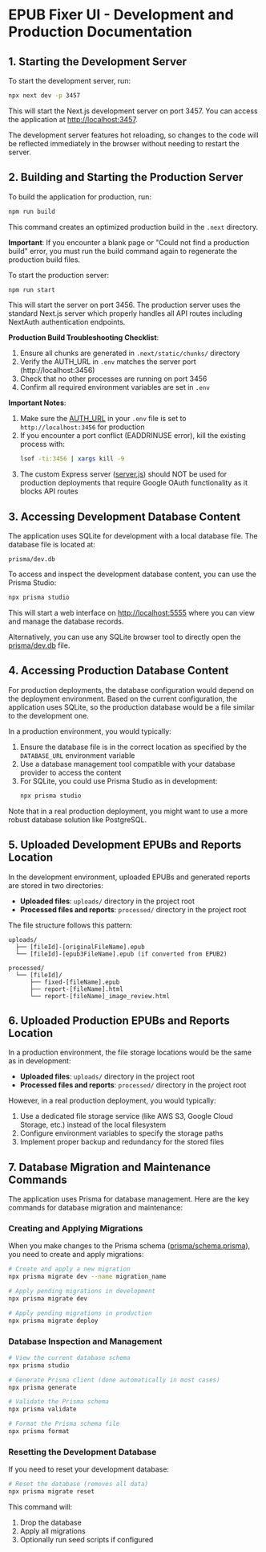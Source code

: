 # EPUB Fixer UI - Development and Production Documentation

## 1. Starting the Development Server

To start the development server, run:

```bash
npx next dev -p 3457
```

This will start the Next.js development server on port 3457. You can access the application at [http://localhost:3457](http://localhost:3457).

The development server features hot reloading, so changes to the code will be reflected immediately in the browser without needing to restart the server.

## 2. Building and Starting the Production Server

To build the application for production, run:

```bash
npm run build
```

This command creates an optimized production build in the `.next` directory.

**Important**: If you encounter a blank page or "Could not find a production build" error, you must run the build command again to regenerate the production build files.

To start the production server:

```bash
npm run start
```

This will start the server on port 3456. The production server uses the standard Next.js server which properly handles all API routes including NextAuth authentication endpoints.

**Production Build Troubleshooting Checklist**:
1. Ensure all chunks are generated in `.next/static/chunks/` directory
2. Verify the AUTH_URL in `.env` matches the server port (http://localhost:3456)
3. Check that no other processes are running on port 3456
4. Confirm all required environment variables are set in `.env`

**Important Notes**:
1. Make sure the [AUTH_URL](file:///Users/crdjm/Dev/epub-fixer-ui/.env#L12-L12) in your `.env` file is set to `http://localhost:3456` for production
2. If you encounter a port conflict (EADDRINUSE error), kill the existing process with:
   ```bash
   lsof -ti:3456 | xargs kill -9
   ```
3. The custom Express server ([server.js](file:///Users/crdjm/Dev/epub-fixer-ui/server.js)) should NOT be used for production deployments that require Google OAuth functionality as it blocks API routes

## 3. Accessing Development Database Content

The application uses SQLite for development with a local database file. The database file is located at:

```
prisma/dev.db
```

To access and inspect the development database content, you can use the Prisma Studio:

```bash
npx prisma studio
```

This will start a web interface on [http://localhost:5555](http://localhost:5555) where you can view and manage the database records.

Alternatively, you can use any SQLite browser tool to directly open the [prisma/dev.db](file:///Users/crdjm/Dev/epub-fixer-ui/prisma/dev.db) file.

## 4. Accessing Production Database Content

For production deployments, the database configuration would depend on the deployment environment. Based on the current configuration, the application uses SQLite, so the production database would be a file similar to the development one.

In a production environment, you would typically:

1. Ensure the database file is in the correct location as specified by the `DATABASE_URL` environment variable
2. Use a database management tool compatible with your database provider to access the content
3. For SQLite, you could use Prisma Studio as in development:
   ```bash
   npx prisma studio
   ```

Note that in a real production deployment, you might want to use a more robust database solution like PostgreSQL.

## 5. Uploaded Development EPUBs and Reports Location

In the development environment, uploaded EPUBs and generated reports are stored in two directories:

- **Uploaded files**: `uploads/` directory in the project root
- **Processed files and reports**: `processed/` directory in the project root

The file structure follows this pattern:
```
uploads/
  ├── [fileId]-[originalFileName].epub
  └── [fileId]-[epub3FileName].epub (if converted from EPUB2)

processed/
  └── [fileId]/
      ├── fixed-[fileName].epub
      ├── report-[fileName].html
      └── report-[fileName]_image_review.html
```

## 6. Uploaded Production EPUBs and Reports Location

In a production environment, the file storage locations would be the same as in development:

- **Uploaded files**: `uploads/` directory in the project root
- **Processed files and reports**: `processed/` directory in the project root

However, in a real production deployment, you would typically:

1. Use a dedicated file storage service (like AWS S3, Google Cloud Storage, etc.) instead of the local filesystem
2. Configure environment variables to specify the storage paths
3. Implement proper backup and redundancy for the stored files

## 7. Database Migration and Maintenance Commands

The application uses Prisma for database management. Here are the key commands for database migration and maintenance:

### Creating and Applying Migrations

When you make changes to the Prisma schema ([prisma/schema.prisma](file:///Users/crdjm/Dev/epub-fixer-ui/prisma/schema.prisma)), you need to create and apply migrations:

```bash
# Create and apply a new migration
npx prisma migrate dev --name migration_name

# Apply pending migrations in development
npx prisma migrate dev

# Apply pending migrations in production
npx prisma migrate deploy
```

### Database Inspection and Management

```bash
# View the current database schema
npx prisma studio

# Generate Prisma client (done automatically in most cases)
npx prisma generate

# Validate the Prisma schema
npx prisma validate

# Format the Prisma schema file
npx prisma format
```

### Resetting the Development Database

If you need to reset your development database:

```bash
# Reset the database (removes all data)
npx prisma migrate reset
```

This command will:
1. Drop the database
2. Apply all migrations
3. Optionally run seed scripts if configured